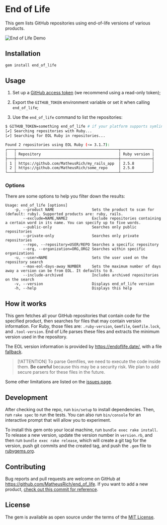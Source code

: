 # End of Life

This gem lists GitHub repositories using end-of-life versions of various
products.

![End of Life Demo](demo.gif)

## Installation

```sh
gem install end_of_life
```

## Usage

1. Set up a [GitHub access token][] (we recommend using a read-only token);

[github access token]:
    https://docs.github.com/en/authentication/keeping-your-account-and-data-secure/creating-a-personal-access-token#creating-a-token

2. Export the `GITHUB_TOKEN` environment variable or set it when calling
   `end_of_life`;

3. Use the `end_of_life` command to list the repositories:

```sh
$ GITHUB_TOKEN=something end_of_life # if your platform supports symlinks, you can use the `eol` command instead
[✔] Searching repositories with Ruby...
[✔] Searching for EOL Ruby in repositories...

Found 2 repositories using EOL Ruby (<= 3.1.7):
┌───┬──────────────────────────────────────────────┬──────────────┐
│   │ Repository                                   │ Ruby version │
├───┼──────────────────────────────────────────────┼──────────────┤
│ 1 │ https://github.com/MatheusRich/my_rails_app  │ 2.5.8        │
│ 2 │ https://github.com/MatheusRich/some_repo     │ 2.5.0        │
└───┴──────────────────────────────────────────────┴──────────────┘
```

### Options

There are some options to help you filter down the results:

```
Usage: end_of_life [options]
    -p, --product NAME                 Sets the product to scan for (default: ruby). Supported products are: ruby, rails.
        --exclude=NAME,NAME2           Exclude repositories containing a certain word in its name. You can specify up to five words.
        --public-only                  Searches only public repositories
        --private-only                 Searches only private repositories
        --repo, --repository=USER/REPO Searches a specific repository
        --org, --organization=ORG,ORG2 Searches within specific organizations
    -u, --user=NAME                    Sets the user used on the repository search
        --max-eol-days-away NUMBER     Sets the maximum number of days away a version can be from EOL. It defaults to 0.
        --include-archived             Includes archived repositories on the search
    -v, --version                      Displays end_of_life version
    -h, --help                         Displays this help
```

## How it works

This gem fetches all your GitHub repositories that contain code for the
specified product, then searches for files that may contain version information.
For Ruby, those files are: `.ruby-version`, `Gemfile`, `Gemfile.lock`, and
`.tool-version`. End of Life parses these files and extracts the minimum version
used in the repository.

The EOL version information is provided by https://endoflife.date/, with a file
[fallback].

> [!ATTENTION]
> To parse Gemfiles, we need to execute the code inside them.
> **Be careful** because this may be a security risk. We plan to add secure
> parsers for these files in the future.

Some other limitations are listed on the [issues page].

[fallback]: ./lib/end_of_life.json
[issues page]: https://github.com/MatheusRich/end_of_life/issues

## Development

After checking out the repo, run `bin/setup` to install dependencies. Then, run
`rake spec` to run the tests. You can also run `bin/console` for an interactive
prompt that will allow you to experiment.

To install this gem onto your local machine, run `bundle exec rake install`. To
release a new version, update the version number in `version.rb`, and then run
`bundle exec rake release`, which will create a git tag for the version, push
git commits and the created tag, and push the `.gem` file to
[rubygems.org](https://rubygems.org).

## Contributing

Bug reports and pull requests are welcome on GitHub at
https://github.com/MatheusRich/end_of_life. If you want to add a new product,
[check out this commit for reference].

[check out this commit for reference]: ba9a92a690e0d61ea09e508c1cd76b8309fb89df

## License

The gem is available as open source under the terms of the [MIT
License](https://opensource.org/licenses/MIT).
